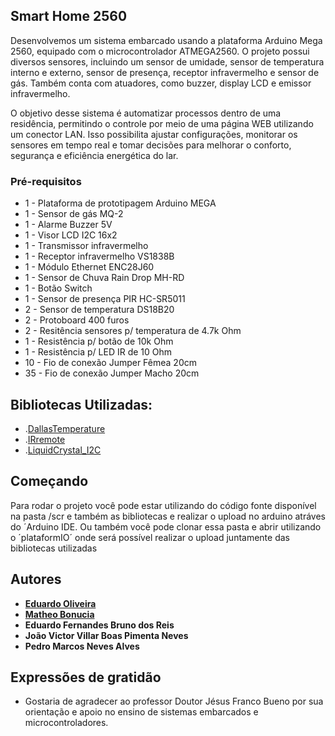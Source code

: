 ## Smart Home 2560

Desenvolvemos um sistema embarcado usando a plataforma Arduino Mega 2560, equipado com o microcontrolador ATMEGA2560. O projeto possui diversos sensores, incluindo um sensor de umidade, sensor de temperatura interno e externo, sensor de presença, receptor infravermelho e sensor de gás. Também conta com atuadores, como buzzer, display LCD e emissor infravermelho.

O objetivo desse sistema é automatizar processos dentro de uma residência, permitindo o controle por meio de uma página WEB utilizando um conector LAN. Isso possibilita ajustar configurações, monitorar os sensores em tempo real e tomar decisões para melhorar o conforto, segurança e eficiência energética do lar.

### Pré-requisitos

* 1 - Plataforma de prototipagem Arduino MEGA
* 1 - Sensor de gás MQ-2
* 1 - Alarme Buzzer 5V
* 1 - Visor LCD I2C 16x2
* 1 - Transmissor infravermelho
* 1 - Receptor infravermelho VS1838B
* 1 - Módulo Ethernet ENC28J60
* 1 - Sensor de Chuva Rain Drop MH-RD
* 1 - Botão Switch
* 1 - Sensor de presença PIR HC-SR5011
* 2 - Sensor de temperatura DS18B20
* 2 - Protoboard 400 furos
* 2 - Resitência sensores p/ temperatura de 4.7k Ohm
* 1 - Resistência p/ botão de 10k Ohm
* 1 - Resistência p/ LED IR de 10 Ohm
* 10 - Fio de conexão Jumper Fêmea 20cm
* 35 - Fio de conexão Jumper Macho 20cm


## Bibliotecas Utilizadas:

* .[DallasTemperature](https://www.milesburton.com/Dallas_Temperature_Control_Library)
* .[IRremote](https://github.com/Arduino-IRremote/Arduino-IRremote?utm_source=platformio&utm_medium=piohome)
* .[LiquidCrystal_I2C](https://github.com/johnrickman/LiquidCrystal_I2C?utm_source=platformio&utm_medium=piohome)

## Começando
Para rodar o projeto você pode estar utilizando do código fonte disponível na pasta /scr e também as bibliotecas
e realizar o upload no arduino atráves do ´Arduino IDE. Ou também você pode clonar essa pasta e abrir utilizando o ´plataformIO´ onde será possível realizar o upload juntamente das bibliotecas utilizadas

## Autores
* **[Eduardo Oliveira](https://github.com/duardoliveiras)**
* **[Matheo Bonucia](https://github.com/tanakagl)**
* **Eduardo Fernandes Bruno dos Reis**
* **João Victor Villar Boas Pimenta Neves**
* **Pedro Marcos Neves Alves**


## Expressões de gratidão

* Gostaria de agradecer ao professor Doutor Jésus Franco Bueno por sua orientação e apoio no ensino de sistemas embarcados e microcontroladores.
